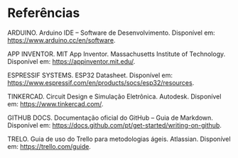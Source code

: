 # Referências

ARDUINO. Arduino IDE – Software de Desenvolvimento. Disponível em: https://www.arduino.cc/en/software.

APP INVENTOR. MIT App Inventor. Massachusetts Institute of Technology. Disponível em: https://appinventor.mit.edu/.

ESPRESSIF SYSTEMS. ESP32 Datasheet. Disponível em: https://www.espressif.com/en/products/socs/esp32/resources.

TINKERCAD. Circuit Design e Simulação Eletrônica. Autodesk. Disponível em: https://www.tinkercad.com/.

GITHUB DOCS. Documentação oficial do GitHub – Guia de Markdown. Disponível em: https://docs.github.com/pt/get-started/writing-on-github.

TRELO. Guia de uso do Trello para metodologias ágeis. Atlassian. Disponível em: https://trello.com/guide.
